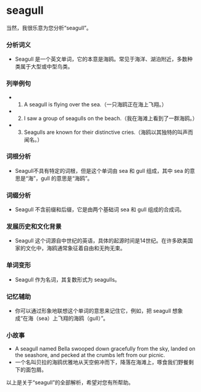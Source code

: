 # seagull

当然，我很乐意为您分析“seagull”。

  

### 分析词义

  

*   Seagull 是一个英文单词，它的本意是海鸥。常见于海洋、湖泊附近，多数种类属于大型或中型鸟类。

  

### 列举例句

  

*   1.  A seagull is flying over the sea.（一只海鸥正在海上飞翔。）
    
      
    
*   2.  I saw a group of seagulls on the beach.（我在海滩上看到了一群海鸥。）
    
      
    
*   3.  Seagulls are known for their distinctive cries.（海鸥以其独特的叫声而闻名。）
    
      
    

  

### 词根分析

  

*   Seagull不具有特定的词根，但是这个单词由 sea 和 gull 组成，其中 sea 的意思是“海”，gull 的意思是“海鸥”。

  

### 词缀分析

  

*   Seagull 不含前缀和后缀，它是由两个基础词 sea 和 gull 组成的合成词。

  

### 发展历史和文化背景

  

*   Seagull 这个词源自中世纪的英语，具体的起源时间是14世纪。在许多欧美国家的文化中，海鸥通常象征着自由和无拘无束。

  

### 单词变形

  

*   Seagull 作为名词，其复数形式为 seagulls。

  

### 记忆辅助

  

*   你可以通过形象地联想这个单词的意思来记住它，例如，把 seagull 想象成“在海（sea）上飞翔的海鸥（gull）”。

  

### 小故事

  

*   A seagull named Bella swooped down gracefully from the sky, landed on the seashore, and pecked at the crumbs left from our picnic.
*   一个名叫贝拉的海鸥优雅地从天空俯冲而下，降落在海滩上，啄食我们野餐剩下的面包屑。

  

以上是关于“seagull”的全部解析，希望对您有所帮助。
